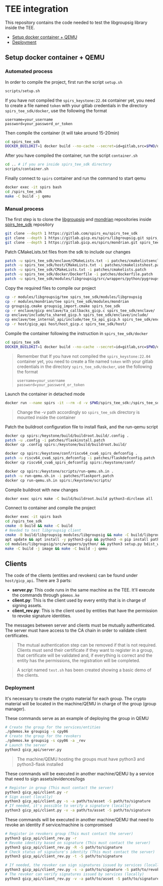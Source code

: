 # TEE integration
This repository contains the code needed to test the libgroupsig
library inside the TEE.

- [Setup docker container + QEMU](#setup-docker-container-qemu)
- [Deployment](#deployment)

## Setup docker container + QEMU
### Automated process
In order to compile the project, first run the script `setup.sh`

```bash
scripts/setup.sh
```

If you have not compiled the `spirs_keystone:22.04` container yet, you need
to create a file named `token` with your gitlab credentials in the directory `spirs_tee_sdk/docker`,
use the following the format

```
username=your_username
password=your_password_or_token
```

Then compile the container (it will take around 15-20min)

```bash
cd spirs_tee_sdk
DOCKER_BUILDKIT=1 docker build --no-cache --secret=id=gitlab,src=$PWD/docker/token -f docker/Dockerfile -t spirs_keystone:22.04 .
```

After you have compiled the container, run the script `container.sh`

```bash
cd .. # if you are inside spirs_tee_sdk directory
scripts/container.sh
```

Finally connect to `spirs` container and run the command to start qemu

```bash
docker exec -it spirs bash
cd /spirs_tee_sdk
make -C build -j qemu
```

### Manual process
The first step is to clone the
[libgroupsig](https://gitlab.gicp.es/spirs/libgroupsig.git) and
[mondrian](https://gitlab.gicp.es/spirs/mondrian.git) repositories
inside [spirs_tee_sdk](https://gitlab.com/spirs_eu/spirs_tee_sdk) repository

```bash
git clone --depth 1 https://gitlab.com/spirs_eu/spirs_tee_sdk
git clone --depth 1 https://gitlab.gicp.es/spirs/libgroupsig.git spirs_tee_sdk/modules/libgroupsig
git clone --depth 1 https://gitlab.gicp.es/spirs/mondrian.git spirs_tee_sdk/modules/mondrian
```

Patch CMakeLists.txt files from the sdk to include our changes

```bash
patch -u spirs_tee_sdk/enclave/CMakeLists.txt -i patches/cmakelistsenclave.patch
patch -u spirs_tee_sdk/host/CMakeLists.txt -i patches/cmakelistshost.patch
patch -u spirs_tee_sdk/CMakeLists.txt -i patches/cmakelists.patch
patch -u spirs_tee_sdk/docker/Dockerfile -i patches/dockerfile.patch
patch -u spirs_tee_sdk/modules/libgroupsig/src/wrappers/python/pygroupsig/libgroupsig_build.py -i patches/pygroupsig.patch
```

Copy the required files to compile our project

```bash
cp -r modules/libgroupsig/tee spirs_tee_sdk/modules/libgroupsig
cp -r modules/mondrian/tee spirs_tee_sdk/modules/mondrian
cp groupsig.cmake groupsig_import.cmake spirs_tee_sdk
cp -r enclave/gicp enclave/ta_callbacks_gicp.c spirs_tee_sdk/enclave/
cp enclave/include/ta_shared_gicp.h spirs_tee_sdk/enclave/include/
cp enclave/tee_internal_api/include/tee_ta_api_gicp.h spirs_tee_sdk/enclave/tee_internal_api/include/
cp -r host/gicp_api host/host_gicp.c spirs_tee_sdk/host/
```

Compile the container following the instruction in `spirs_tee_sdk/docker`

```bash
cd spirs_tee_sdk
DOCKER_BUILDKIT=1 docker build --no-cache --secret=id=gitlab,src=$PWD/docker/token -f docker/Dockerfile -t spirs_keystone:22.04 .
```
> Remember that If you have not compiled the `spirs_keystone:22.04` container yet, you need
> to create a file named `token` with your gitlab credentials in the directory `spirs_tee_sdk/docker`,
> use the following the format
> ```
> username=your_username
> password=your_password_or_token
> ```

Launch the container in detached mode

```bash
docker run --name spirs -it --rm -d -v $PWD/spirs_tee_sdk:/spirs_tee_sdk spirs_keystone:22.04
```

> Change the -v path accordingly so `spirs_tee_sdk` directory is mounted inside the container

Patch the buildroot configuration file to install flask, and the run-qemu script

```bash
docker cp spirs:/keystone/build/buildroot.build/.config .
patch -u .config -i patches/flaskinstall.patch
docker cp .config spirs:/keystone/build/buildroot.build/

docker cp spirs:/keystone/conf/riscv64_cva6_spirs_defconfig .
patch -u riscv64_cva6_spirs_defconfig -i patches/flaskdefconfig.patch
docker cp riscv64_cva6_spirs_defconfig spirs:/keystone/conf/

docker cp spirs:/keystone/scripts/run-qemu.sh.in .
patch -u run-qemu.sh.in -i patches/flaskport.patch
docker cp run-qemu.sh.in spirs:/keystone/scripts/
```

Compile buildroot with new changes

```bash
docker exec spirs make -C build/buildroot.build python3-dirclean all
```

Connect to container and compile the project

```bash
docker exec -it spirs bash
cd /spirs_tee_sdk
cmake -B build && make -C build
# Needed to test libgroupsig client
cmake -B build/libgroupsig modules/libgroupsig && make -C build/libgroupsig
apt update && apt install -y python3-pip && python3 -m pip install path requests
cd modules/libgroupsig/src/wrappers/python/ && python3 setup.py bdist_wheel && pip install dist/pygroupsig-1.1.0-cp310-cp310-linux_x86_64.whl
make -C build -j image && make -C build -j qemu
```

## Clients
The code of the clients (entities and revokers) can be found under
`host/gicp_api`. There are 3 parts:
- **server.py**: This code runs in the same machine as the TEE. It'll execute the commands
  through `gdemos.ke`
- **client.py**: This is the client used by every entity that is in charge of signing assets.
- **client_rev.py**: This is the client used by entities that have the permission to revoke signature identities.

The messages between server and clients must be mutually authenticated. The server must have
access to the CA chain in order to validate client certificates.
> The mutual authentication step can be removed if that is not required.
Clients must send their certificate if they want to register in a group, that
certificate will be validated and, if everything is correct and the entity has the permissions,
the registration will be completed.

> A script named `test.sh` has been created showing a basic demo of the clients.

### Deployment
It's necessary to create the crypto material for each group. The crypto material will be
located in the machine/QEMU in charge of the group (group manager).

These commands serve as an example of deploying the group in QEMU
```bash
# Create the group for the services/entities
./gdemos.ke groupsig -s cpy06
# Create the group for the revokers
./gdemos.ke groupsig -s cpy06 -a _rev
# Launch the server
python3 gicp_api/server.py
```
> The machine/QEMU hosting the groups must have python3 and
> python3-flask installed

These commands will be executed in another machine/QEMU by a service
that need to sign assets/evidences/logs
```bash
# Register in group (This must contact the server)
python3 gicp_api/client.py -r
# Sign asset (locally)
python3 gicp_api/client.py -s -a path/to/asset -S path/to/signature
# If needed, it's possible to verify a signature (locally)
python3 gicp_api/client.py -v -a path/to/asset -S path/to/signature
```

These commands will be executed in another machine/QEMU that need to
revoke an identity if service/machine is compromised
```bash
# Register in revokers group (This must contact the server)
python3 gicp_api/client_rev.py -r
# Revoke identity based on signature (This must contact the server)
python3 gicp_api/client_rev.py -R -S path/to/signature
# Check status of signature's identity (This must contact the server)
python3 gicp_api/client_rev.py -t -S path/to/signature

# If needed, the revoker can sign signatures issued by services (locally)
python3 gicp_api/client_rev.py -s -a path/to/signature -S path/to/revoker_signature
# The revoker can verify signatures issued by services (locally)
python3 gicp_api/client_rev.py -v -a path/to/asset -S path/to/signature
```
